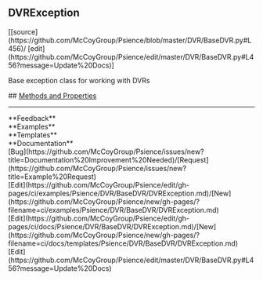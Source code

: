## <a id="Psience.DVR.BaseDVR.DVRException">DVRException</a> 

<div class="docs-source-link" markdown="1">
[[source](https://github.com/McCoyGroup/Psience/blob/master/DVR/BaseDVR.py#L456)/
[edit](https://github.com/McCoyGroup/Psience/edit/master/DVR/BaseDVR.py#L456?message=Update%20Docs)]
</div>

Base exception class for working with DVRs







<div class="collapsible-section">
 <div class="collapsible-section collapsible-section-header" markdown="1">
## <a class="collapse-link" data-toggle="collapse" href="#methods" markdown="1"> Methods and Properties</a> <a class="float-right" data-toggle="collapse" href="#methods"><i class="fa fa-chevron-down"></i></a>
 </div>
 <div class="collapsible-section collapsible-section-body collapse show" id="methods" markdown="1">
 

 </div>
</div>












---


<div markdown="1" class="text-secondary">
<div class="container">
  <div class="row">
   <div class="col" markdown="1">
**Feedback**   
</div>
   <div class="col" markdown="1">
**Examples**   
</div>
   <div class="col" markdown="1">
**Templates**   
</div>
   <div class="col" markdown="1">
**Documentation**   
</div>
   <div class="col" markdown="1">
   
</div>
   <div class="col" markdown="1">
   
</div>
   <div class="col" markdown="1">
   
</div>
</div>
  <div class="row">
   <div class="col" markdown="1">
[Bug](https://github.com/McCoyGroup/Psience/issues/new?title=Documentation%20Improvement%20Needed)/[Request](https://github.com/McCoyGroup/Psience/issues/new?title=Example%20Request)   
</div>
   <div class="col" markdown="1">
[Edit](https://github.com/McCoyGroup/Psience/edit/gh-pages/ci/examples/Psience/DVR/BaseDVR/DVRException.md)/[New](https://github.com/McCoyGroup/Psience/new/gh-pages/?filename=ci/examples/Psience/DVR/BaseDVR/DVRException.md)   
</div>
   <div class="col" markdown="1">
[Edit](https://github.com/McCoyGroup/Psience/edit/gh-pages/ci/docs/Psience/DVR/BaseDVR/DVRException.md)/[New](https://github.com/McCoyGroup/Psience/new/gh-pages/?filename=ci/docs/templates/Psience/DVR/BaseDVR/DVRException.md)   
</div>
   <div class="col" markdown="1">
[Edit](https://github.com/McCoyGroup/Psience/edit/master/DVR/BaseDVR.py#L456?message=Update%20Docs)   
</div>
   <div class="col" markdown="1">
   
</div>
   <div class="col" markdown="1">
   
</div>
   <div class="col" markdown="1">
   
</div>
</div>
</div>
</div>